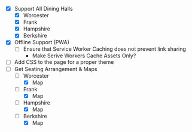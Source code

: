 - [X] Support All Dining Halls
    - [X] Worcester
    - [X] Frank
    - [X] Hampshire
    - [X] Berkshire
- [X] Offline Support (PWA)
    - [ ] Ensure that Service Worker Caching does not prevent link sharing
        - Make Serive Workers Cache Assets Only?
- [ ] Add CSS to the page for a proper theme
- [ ] Get Seating Arrangement & Maps
    - [ ] Worcester
        - [X] Map
    - [ ] Frank
        - [X] Map
    - [ ] Hampshire
        - [X] Map
    - [ ] Berkshire
        - [X] Map
